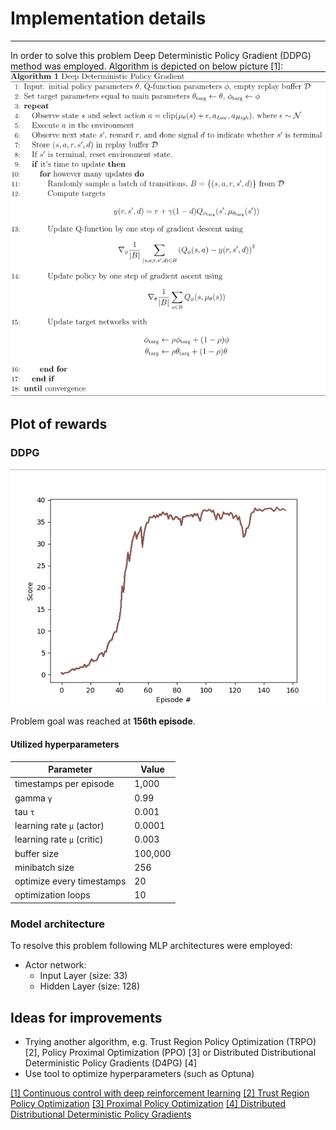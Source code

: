 # Implementation details
___

In order to solve this problem Deep Deterministic Policy Gradient (DDPG) method was employed. 
Algorithm is depicted on below picture [1]:  
![DDPG algorithm](./docs/ddpg_pseudocode.png)


## Plot of rewards

### DDPG

![Plot of rewards](./docs/DDPG_score_plot.png)

Problem goal was reached at __156th episode__.

#### Utilized hyperparameters

| Parameter                  | Value                      |
|----------------------------|----------------------------|
| timestamps per episode     | 1,000                      |
| gamma `γ`                  | 0.99                       |
| tau `τ`                    | 0.001                      |
| learning rate `µ` (actor)  | 0.0001                     |
| learning rate `µ` (critic) | 0.003                      |
| buffer size                | 100,000                    |
| minibatch size             | 256                        |
| optimize every timestamps  | 20                         |
| optimization loops         | 10                         |



### Model architecture

To resolve this problem following MLP architectures were employed:   
- Actor network:  
    - Input Layer (size: 33)
    - Hidden Layer (size: 128)
## Ideas for improvements

- Trying another algorithm, e.g. Trust Region Policy Optimization (TRPO) [2], Policy Proximal Optimization (PPO) [3]
or Distributed Distributional Deterministic Policy Gradients (D4PG) [4]
- Use tool to optimize hyperparameters (such as Optuna)

[[1] Continuous control with deep reinforcement learning](https://arxiv.org/abs/1509.02971)
[[2] Trust Region Policy Optimization](https://arxiv.org/abs/1502.05477)
[[3] Proximal Policy Optimization](https://arxiv.org/abs/1707.06347)
[[4] Distributed Distributional Deterministic Policy Gradients](https://openreview.net/forum?id=SyZipzbCb)
